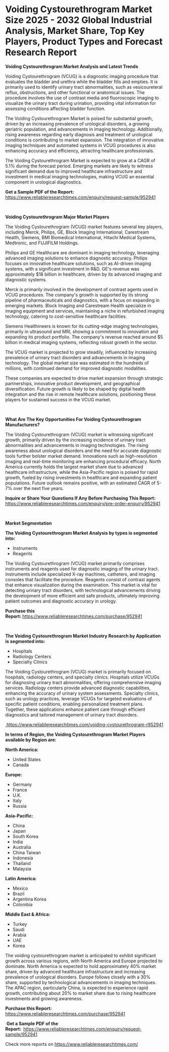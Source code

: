 <p><h1>Voiding Cystourethrogram Market Size 2025 - 2032 Global Industrial Analysis, Market Share, Top Key Players, Product Types and Forecast Research Report</h1></p><p><strong>Voiding Cystourethrogram Market Analysis and Latest Trends</strong></p>
<p><p>Voiding Cystourethrogram (VCUG) is a diagnostic imaging procedure that evaluates the bladder and urethra while the bladder fills and empties. It is primarily used to identify urinary tract abnormalities, such as vesicoureteral reflux, obstructions, and other functional or anatomical issues. The procedure involves the use of contrast media and fluoroscopic imaging to visualize the urinary tract during urination, providing vital information for assessing conditions affecting bladder function.</p><p>The Voiding Cystourethrogram Market is poised for substantial growth, driven by an increasing prevalence of urological disorders, a growing geriatric population, and advancements in imaging technology. Additionally, rising awareness regarding early diagnosis and treatment of urological conditions is contributing to market expansion. The integration of innovative imaging techniques and automated systems in VCUG procedures is also enhancing accuracy and efficiency, attracting healthcare professionals. </p><p>The Voiding Cystourethrogram Market is expected to grow at a CAGR of 5.1% during the forecast period. Emerging markets are likely to witness significant demand due to improved healthcare infrastructure and investment in medical imaging technologies, making VCUG an essential component in urological diagnostics.</p></p>
<p><strong>Get a Sample PDF of the Report:&nbsp;</strong> <a href="https://www.reliableresearchtimes.com/enquiry/request-sample/952941?utm_campaign=2627&utm_medium=2&utm_source=Github&utm_content=ia&utm_term=07032025&utm_id=voiding-cystourethrogram">https://www.reliableresearchtimes.com/enquiry/request-sample/952941</a></p>
<p>&nbsp;</p>
<p><strong>Voiding Cystourethrogram Major Market Players</strong></p>
<p><p>The Voiding Cystourethrogram (VCUG) market features several key players, including Merck, Philips, GE, Block Imaging International, Carestream Health, Siemens, BMI Biomedical International, Hitachi Medical Systems, Medtronic, and FUJIFILM Holdings. </p><p>Philips and GE Healthcare are dominant in imaging technology, leveraging advanced imaging solutions to enhance diagnostic accuracy. Philips focuses on innovative healthcare solutions, such as AI-driven imaging systems, with a significant investment in R&D. GE's revenue was approximately $18 billion in healthcare, driven by its advanced imaging and diagnostic systems.</p><p>Merck is primarily involved in the development of contrast agents used in VCUG procedures. The company's growth is supported by its strong pipeline of pharmaceuticals and diagnostics, with a focus on expanding in emerging markets. Block Imaging and Carestream Health specialize in imaging equipment and services, maintaining a niche in refurbished imaging technology, catering to cost-sensitive healthcare facilities.</p><p>Siemens Healthineers is known for its cutting-edge imaging technologies, primarily in ultrasound and MRI, showing a commitment to innovation and expanding its product portfolio. The company's revenue reached around $5 billion in medical imaging systems, reflecting robust growth in the sector.</p><p>The VCUG market is projected to grow steadily, influenced by increasing prevalence of urinary tract disorders and advancements in imaging technology. The global market size was estimated in the hundreds of millions, with continued demand for improved diagnostic modalities.</p><p>These companies are expected to drive market expansion through strategic partnerships, innovative product development, and geographical diversification. Future growth is likely to be shaped by digital health integration and the rise in remote healthcare solutions, positioning these players for sustained success in the VCUG market.</p></p>
<p>&nbsp;</p>
<p><strong>What Are The Key Opportunities For Voiding Cystourethrogram Manufacturers?</strong></p>
<p><p>The Voiding Cystourethrogram (VCUG) market is witnessing significant growth, primarily driven by the increasing incidence of urinary tract abnormalities and advancements in imaging technologies. The rising awareness about urological disorders and the need for accurate diagnostic tools further bolster market demand. Innovations such as high-resolution imaging and real-time monitoring are enhancing procedural efficacy. North America currently holds the largest market share due to advanced healthcare infrastructure, while the Asia-Pacific region is poised for rapid growth, fueled by rising investments in healthcare and expanding patient populations. Future outlook remains positive, with an estimated CAGR of 5-7% over the next five years.</p></p>
<p><strong>Inquire or Share Your Questions If Any Before Purchasing This Report:</strong> <a href="https://www.reliableresearchtimes.com/enquiry/pre-order-enquiry/952941?utm_campaign=2627&utm_medium=2&utm_source=Github&utm_content=ia&utm_term=07032025&utm_id=voiding-cystourethrogram">https://www.reliableresearchtimes.com/enquiry/pre-order-enquiry/952941</a></p>
<p>&nbsp;</p>
<p><strong>Market Segmentation</strong></p>
<p><strong>The Voiding Cystourethrogram Market Analysis by types is segmented into:</strong></p>
<p><ul><li>Instruments</li><li>Reagents</li></ul></p>
<p><p>The Voiding Cystourethrogram (VCUG) market primarily comprises instruments and reagents used for diagnostic imaging of the urinary tract. Instruments include specialized X-ray machines, catheters, and imaging consoles that facilitate the procedure. Reagents consist of contrast agents that enhance visualization during the examination. This market is vital for detecting urinary tract disorders, with technological advancements driving the development of more efficient and safe products, ultimately improving patient outcomes and diagnostic accuracy in urology.</p></p>
<p><strong>Purchase this Report:&nbsp;</strong><a href="https://www.reliableresearchtimes.com/purchase/952941?utm_campaign=2627&utm_medium=2&utm_source=Github&utm_content=ia&utm_term=07032025&utm_id=voiding-cystourethrogram">https://www.reliableresearchtimes.com/purchase/952941</a></p>
<p>&nbsp;</p>
<p><strong>The Voiding Cystourethrogram Market Industry Research by Application is segmented into:</strong></p>
<p><ul><li>Hospitals</li><li>Radiology Centers</li><li>Specialty Clinics</li></ul></p>
<p><p>The Voiding Cystourethrogram (VCUG) market is primarily focused on hospitals, radiology centers, and specialty clinics. Hospitals utilize VCUGs for diagnosing urinary tract abnormalities, offering comprehensive imaging services. Radiology centers provide advanced diagnostic capabilities, enhancing the accuracy of urinary system assessments. Specialty clinics, such as urology practices, leverage VCUGs for targeted evaluations of specific patient conditions, enabling personalized treatment plans. Together, these applications enhance patient care through efficient diagnostics and tailored management of urinary tract disorders.</p></p>
<p><a href="https://www.reliableresearchtimes.com/voiding-cystourethrogram-r952941?utm_campaign=2627&utm_medium=2&utm_source=Github&utm_content=ia&utm_term=07032025&utm_id=voiding-cystourethrogram">&nbsp;https://www.reliableresearchtimes.com/voiding-cystourethrogram-r952941</a></p>
<p><strong>In terms of Region, the Voiding Cystourethrogram Market Players available by Region are:</strong></p>
<p>
    <p> <strong> North America: </strong>
        <ul>
            <li>United States</li>
            <li>Canada</li>
        </ul>
        </p> 
    <p> <strong> Europe: </strong>
        <ul>
            <li>Germany</li>
            <li>France</li>
            <li>U.K.</li>
            <li>Italy</li>
            <li>Russia</li>
        </ul>
        </p> 
    <p> <strong> Asia-Pacific: </strong>
        <ul>
            <li>China</li>
            <li>Japan</li>
            <li>South Korea</li>
            <li>India</li>
            <li>Australia</li>
            <li>China Taiwan</li>
            <li>Indonesia</li>
            <li>Thailand</li>
            <li>Malaysia</li>
        </ul>
        </p> 
    <p> <strong> Latin America: </strong>
        <ul>
            <li>Mexico</li>
            <li>Brazil</li>
            <li>Argentina Korea</li>
            <li>Colombia</li>
        </ul>
        </p> 
    <p> <strong> Middle East & Africa: </strong>
        <ul>
            <li>Turkey</li>
            <li>Saudi</li>
            <li>Arabia</li>
            <li>UAE</li>
            <li>Korea</li>
        </ul>
    </p>
    </p>
<p><p>The voiding cystourethrogram market is anticipated to exhibit significant growth across various regions, with North America and Europe projected to dominate. North America is expected to hold approximately 40% market share, driven by advanced healthcare infrastructure and increasing prevalence of urological disorders. Europe follows closely with a 30% share, supported by technological advancements in imaging techniques. The APAC region, particularly China, is expected to experience rapid growth, contributing about 20% to market share due to rising healthcare investments and growing awareness.</p></p>
<p><strong>Purchase this Report: </strong><a href="https://www.reliableresearchtimes.com/purchase/952941?utm_campaign=2627&utm_medium=2&utm_source=Github&utm_content=ia&utm_term=07032025&utm_id=voiding-cystourethrogram">https://www.reliableresearchtimes.com/purchase/952941</a></p>
<p>&nbsp;<strong>Get a Sample PDF of the Report:&nbsp;&nbsp;</strong><a href="https://www.reliableresearchtimes.com/enquiry/request-sample/952941?utm_campaign=2627&utm_medium=2&utm_source=Github&utm_content=ia&utm_term=07032025&utm_id=voiding-cystourethrogram">https://www.reliableresearchtimes.com/enquiry/request-sample/952941</a></p>
<p><strong></strong></p>
<p>Check more reports on <a href="https://www.reliableresearchtimes.com/?utm_campaign=2627&utm_medium=2&utm_source=Github&utm_content=ia&utm_term=07032025&utm_id=voiding-cystourethrogram">https://www.reliableresearchtimes.com/</a></p>